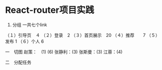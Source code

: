 # React-router项目实践

1. 分组
一共七个link

（１）引导页　４
（２）登录　2
（３）首页展示　20
（４）推荐　　7
（５）发布  1
（６）个人  6

一　切图
 赵策：　(1) (6)
 张静利：(3)
 张斯曼：(3)
 江蓉：(4)
 
二　分配任务
